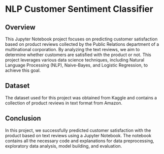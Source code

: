 # NLP Customer Sentiment Classifier
## Overview
This Jupyter Notebook project focuses on predicting customer satisfaction based on product reviews collected by the Public Relations department of a multinational corporation.
By analyzing the text reviews, we aim to determine whether customers are satisfied with the product or not.
This project leverages various data science techniques, including Natural Language Processing (NLP), Naive-Bayes, and Logistic Regression, to achieve this goal.
## Dataset
The dataset used for this project was obtained from Kaggle and contains a collection of product reviews in text format from Amazon. 
## Conclusion
In this project, we successfully predicted customer satisfaction with the product based on text reviews using a Jupyter Notebook.
The notebook contains all the necessary code and explanations for data preprocessing, exploratory data analysis, model building, and evaluation.
